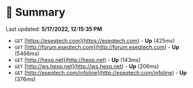 # 📖 Summary
Last updated: **5/17/2022, 12:15:35 PM**

- `GET` [https://eseqtech.com](https://eseqtech.com) - **Up** (425ms)
- `GET` [http://forum.eseqtech.com](http://forum.eseqtech.com) - **Up** (5466ms)
- `GET` [http://hexp.net](http://hexp.net) - **Up** (143ms)
- `GET` [http://ws.hexp.net](http://ws.hexp.net) - **Up** (206ms)
- `GET` [http://eseqtech.com/infoline](http://eseqtech.com/infoline) - **Up** (376ms)
